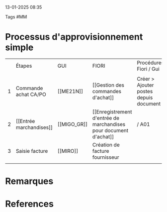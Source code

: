 13-01-2025 08:35

Tags #MM

# Processus d'approvisionnement simple

|     |                         |             |                                                                   |                                        |              |
| --- | ----------------------- | ----------- | ----------------------------------------------------------------- | -------------------------------------- | ------------ |
|     | Étapes                  | GUI         | FIORI                                                             | Procédures Fiori / Gui                 | Nomenclature |
|     |                         |             |                                                                   |                                        |              |
| 1   | Commande achat CA/PO    | [[ME21N]]   | [[Gestion des commandes d'achat]]                                 | Créer > Ajouter postes depuis document | 45000*       |
| 2   | [[Entrée marchandises]] | [[MIGO_GR]] | [[Enregistrement d'entrée de marchandises pour document d'achat]] | / A01                                  | 50000*       |
| 3   | Saisie facture          | [[MIRO]]    | Création de facture fournisseur                                   |                                        |              |
|     |                         |             |                                                                   |                                        |              |


# Remarques


# References

